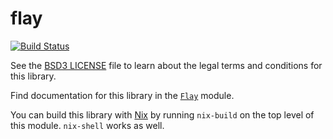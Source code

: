 # flay

[![Build Status](https://travis-ci.org/k0001/flay.svg?branch=master)](https://travis-ci.org/k0001/flay)

See the [BSD3 LICENSE](https://github.com/k0001/flay/blob/master/flay/LICENSE.txt)
file to learn about the legal terms and conditions for this library.

Find documentation for this library in the
[`Flay`](https://github.com/k0001/flay/blob/master/flay/src/Flay.hs) module.

You can build this library with [Nix](https://nixos.org/nix) by running
`nix-build` on the top level of this module. `nix-shell` works as well.

